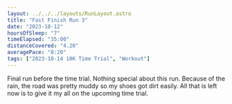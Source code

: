 ```yaml
---
layout: ../../../layouts/RunLayout.astro
title: "Fast Finish Run 3"
date: "2023-10-12"
hoursOfSleep: "7"
timeElapsed: "35:00"
distanceCovered: "4.20"
averagePace: "8:20"
tags: ["2023-10-14 10K Time Trial", "Workout"]
---
```


Final run before the time trial. Nothing special about this run. Because of the rain, the road was pretty muddy so my shoes got dirt easily. All that is left now is to give it my all on the upcoming time trial.
